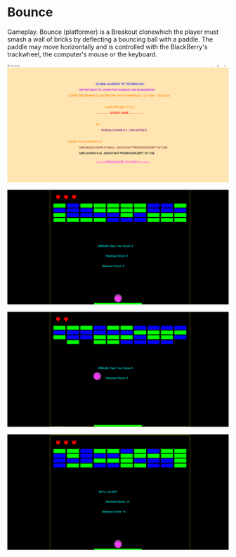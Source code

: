 # Bounce
Gameplay. Bounce (platformer) is a Breakout clonewhich the player must smash a wall of bricks by deflecting a bouncing ball with a paddle. The paddle may move horizontally and is controlled with the BlackBerry's trackwheel, the computer's mouse or the keyboard.

![](Screenshot/Start.png)

![](Screenshot/Second.png)

![](Screenshot/Third.png)

![](Screenshot/Fourth.png)
